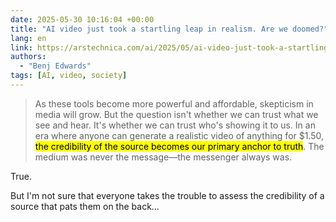 ```yaml
---
date: 2025-05-30 10:16:04 +00:00
title: "AI video just took a startling leap in realism. Are we doomed?"
lang: en
link: https://arstechnica.com/ai/2025/05/ai-video-just-took-a-startling-leap-in-realism-are-we-doomed/
authors:
  - "Benj Edwards"
tags: [AI, video, society]
---
```


> As these tools become more powerful and affordable, skepticism in media will grow. But the question isn't whether we can trust what we see and hear. It's whether we can trust who's showing it to us. In an era where anyone can generate a realistic video of anything for $1.50, <mark>the credibility of the source becomes our primary anchor to truth</mark>. The medium was never the message—the messenger always was.

True.

But I'm not sure that everyone takes the trouble to assess the credibility of a source that pats them on the back…
